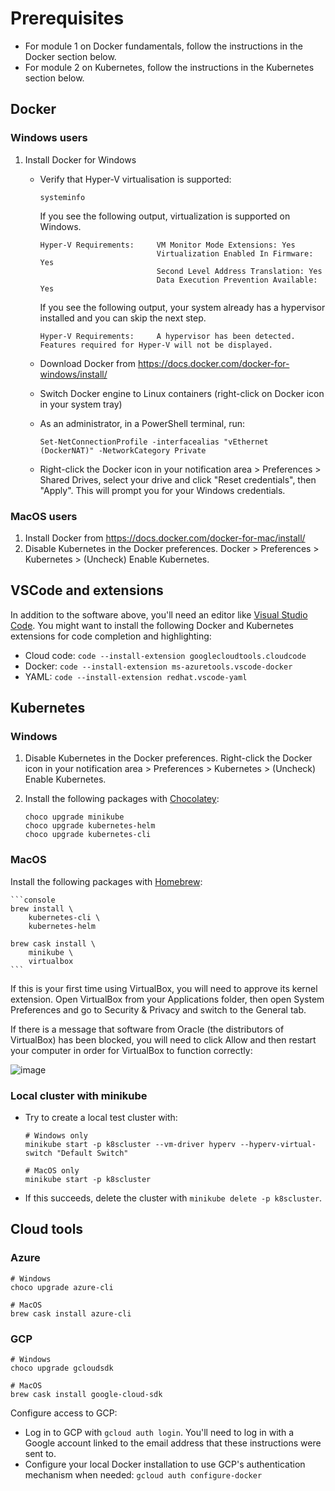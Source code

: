# Prerequisites

* For module 1 on Docker fundamentals, follow the instructions in the Docker section below. 
* For module 2 on Kubernetes, follow the instructions in the Kubernetes section below.

## Docker

### Windows users 

1. Install Docker for Windows

    * Verify that Hyper-V virtualisation is supported:

        ```console
        systeminfo
        ```

        If you see the following output, virtualization is supported on Windows.

        ```console
        Hyper-V Requirements:     VM Monitor Mode Extensions: Yes
                                  Virtualization Enabled In Firmware: Yes
                                  Second Level Address Translation: Yes
                                  Data Execution Prevention Available: Yes
        ```

        If you see the following output, your system already has a hypervisor installed and you can skip the next step.

        ```console
        Hyper-V Requirements:     A hypervisor has been detected. Features required for Hyper-V will not be displayed.
        ```

    * Download Docker from <https://docs.docker.com/docker-for-windows/install/>
    * Switch Docker engine to Linux containers (right-click on Docker icon in your system tray)
    * As an administrator, in a PowerShell terminal, run:

        ```console
        Set-NetConnectionProfile -interfacealias "vEthernet (DockerNAT)" -NetworkCategory Private
        ```

    * Right-click the Docker icon in your notification area > Preferences > Shared Drives, select your drive and click "Reset credentials", then "Apply". This will prompt you for your Windows credentials.

### MacOS users 

1. Install Docker from <https://docs.docker.com/docker-for-mac/install/>
2. Disable Kubernetes in the Docker preferences. Docker > Preferences > Kubernetes > (Uncheck) Enable Kubernetes.

## VSCode and extensions

In addition to the software above, you'll need an editor like [Visual Studio Code](https://code.visualstudio.com/).
You might want to install the following Docker and Kubernetes extensions for code completion and highlighting:
- Cloud code: `code --install-extension googlecloudtools.cloudcode`
- Docker: `code --install-extension ms-azuretools.vscode-docker`
- YAML: `code --install-extension redhat.vscode-yaml`


## Kubernetes

### Windows

1. Disable Kubernetes in the Docker preferences. Right-click the Docker icon in your notification area > Preferences > Kubernetes > (Uncheck) Enable Kubernetes.
2. Install the following packages with [Chocolatey](https://chocolatey.org):

    ```console
    choco upgrade minikube
    choco upgrade kubernetes-helm
    choco upgrade kubernetes-cli
    ```

### MacOS

   Install the following packages with [Homebrew](https://brew.sh):

    ```console
    brew install \
        kubernetes-cli \
        kubernetes-helm

    brew cask install \
        minikube \
        virtualbox
    ```

   If this is your first time using VirtualBox, you will need to approve its kernel extension. Open VirtualBox from your Applications folder, then open System Preferences and go to Security & Privacy and switch to the General tab.

   If there is a message that software from Oracle (the distributors of VirtualBox) has been blocked, you will need to click Allow and then restart your computer in order for VirtualBox to function correctly:
   
   ![image](https://developer.apple.com/library/archive/technotes/tn2459/Art/tn2459_approval.png)  


### Local cluster with minikube
    
* Try to create a local test cluster with:

    ```console
    # Windows only
    minikube start -p k8scluster --vm-driver hyperv --hyperv-virtual-switch "Default Switch"

    # MacOS only
    minikube start -p k8scluster
    ```

* If this succeeds, delete the cluster with `minikube delete -p k8scluster`.

## Cloud tools

### Azure

   ```
   # Windows
   choco upgrade azure-cli

   # MacOS
   brew cask install azure-cli
   ```

### GCP 

   ```
   # Windows
   choco upgrade gcloudsdk

   # MacOS
   brew cask install google-cloud-sdk
   ```

Configure access to GCP:

* Log in to GCP with `gcloud auth login`. You'll need to log in with a Google account linked to the email address that these instructions were sent to.
* Configure your local Docker installation to use GCP's authentication mechanism when needed: `gcloud auth configure-docker`
